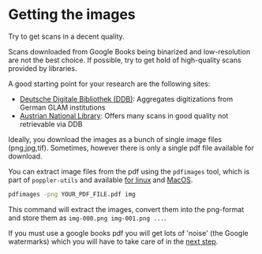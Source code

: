 # Getting the images

Try to get scans in a decent quality.

Scans downloaded from Google Books being binarized and low-resolution are not the best choice.
If possible, try to get hold of high-quality scans provided by libraries.

A good starting point for your research are the following sites:

- [Deutsche Digitale Bibliothek (DDB)](https://www.deutsche-digitale-bibliothek.de/?lang=en): Aggregates digitizations from German GLAM institutions
- [Austrian National Library](https://www.onb.ac.at/en/): Offers many scans in good quality not retrievable via DDB

Ideally, you download the images as a bunch of single image files (png,jpg,tif).
Sometimes, however there is only a single pdf file available for download.

You can extract image files from the pdf using the `pdfimages` tool, which is part of `poppler-utils` and available [for linux](https://poppler.freedesktop.org/) and [MacOS](https://formulae.brew.sh/formula/poppler).

```bash
pdfimages -png YOUR_PDF_FILE.pdf img
```

This command will extract the images, convert them into the png-format and store them as `img-000.png img-001.png ...`.

If you must use a google books pdf you will get lots of 'noise' (the Google watermarks) which you will have to take care of in the [next step](./prep.md).


